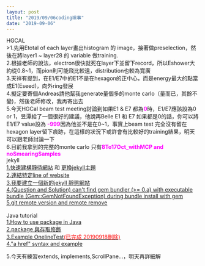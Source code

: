```yaml
---
layout: post
title: "2019/09/06coding瑣事"
date: "2019-09-06"
---
```


<div class="ThemeinArticle">
HGCAL</div>
>1.先用Etotal of each layer畫出histogram 的 image，接著做preselection，然後在將layer1 ~ layer28 的 variable 做training.<br>
2.根據老師的說法，electron很快就死在layer下並留下record，所以Eshower大約從0.8~1，而pion則可能飛比較遠，distribution也較為寬廣<br>
3.天祥有提到，在E1/E7中的E1不是在hexagon的正中心，而是energy最大的點當成E1(Eseed)，向外ring發展<br>
4.擬定要寄個Andreas請他幫我generate量個多的monte carlo（量而已，其餘不變)，然後老師修改，我再寄出去<br>
5.今天HGCal beam test meeting討論到如果E1 & E7 都為<span style="font-weight:bold;color:#ff00ff">0</span>時，E1/E7應該設為0 or 1，昱潭給了一個很好的建議，他說再Belle E1 和 E7 如果都是0的話，你可以將E1/E7 value設為 <span style="font-weight:bold;color:#ff00ff">-999</span>因為他並不是在0~1，事實上beam test 完全沒有留在hexagon layer留下痕跡，在這樣的狀況下或許會有比較好的training結果，明天可以跟老師討論一下<br>
6.目前我拿到的完整的monte carlo 只有<span style="font-weight:bold;color:#ff00ff">8To17Oct_withMCP and noSmearingSamples</span><br>

<div class="ThemeinArticle">jekyll
<br>
<a href="https://tingtinghsu.github.io/blog/articles/2018-08-25-github_jekyll_blog" target="_blank">1.快速建構靜待網站</a> 和 <a href="https://tingtinghsu.github.io/blog/articles/2018-12-26-change_them_for_jekyll_blog" target="_blank">更換jekyll主題</a><br>
<a href="https://blog.hubspot.com/marketing/jump-link-same-page" target="_blank">2.連結特定line of website</a><br>
<a href="https://github.com/samanyougarg/hanuman" target="_blank">3.我要建立一個新的jekyll 靜態網站</a><br>
<a href="https://stackoverflow.com/questions/54087856/cant-find-gem-bundler-0-a-with-executable-bundle-gemgemnotfoundexceptio" target="_blank">4.(Question and Solution) can't find gem bundler (>= 0.a) with executable bundle (Gem::GemNotFoundException) during bundle install with gem</a><br>
<a href="https://andy6804tw.github.io/2019/01/04/git-remove-remote/" target="_blank">5.git remote version and remote remove</a><br>
</div>
<br>
<div class="ThemeinArticle">Java tutorial
<br>
<a href="https://www.w3schools.com/java/java_packages.asp" target="_blank">1.How to use package in Java</a><br>
<a href="https://openhome.cc/Gossip/JavaEssence/PackageAndModifier.html" target="_blank">2.package 與存取修飾</a><br>
<a href="https://www.javatpoint.com/online-exam-project-in-java-swing-without-database" target="_blank">3.Example OnelineTest<span style="color:#ff0000">(已完成 20190918刪除)</span></a><br>
<a href="https://www.wibibi.com/info.php?tid=240" target="_blank">4."a href" syntax and example</a><br>

5.今天有練習extends, implements,ScrollPane...，明天再詳細解<br>
</div>